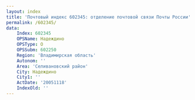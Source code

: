 ```yaml
---
layout: index
title: 'Почтовый индекс 602345: отделение почтовой связи Почты России'
permalink: /602345/
data:
    Index: 602345
    OPSName: Надеждино
    OPSType: О
    OPSSubm: 602250
    Region: 'Владимирская область'
    Autonom: ''
    Area: 'Селивановский район'
    City: Надеждино
    City1: ''
    ActDate: '20051118'
    IndexOld: ''
---
```

